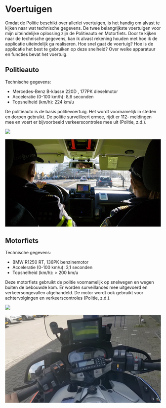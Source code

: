 # Voertuigen

Omdat de Politie beschikt over allerlei voertuigen, is het handig om alvast te kijken naar wat technische gegevens. De twee belangrijkste voertuigen voor mijn uiteindelijke oplossing zijn de Politieauto en Motorfiets. Door te kijken naar de technische gegevens, kan ik alvast rekening houden met hoe ik de applicatie uiteindelijk ga realiseren. Hoe snel gaat de voertuig? Hoe is de applicatie het best te gebruiken op deze snelheid? Over welke apparatuur en functies bevat het voertuig.

## Politieauto

Technische gegevens:

* Mercedes-Benz B-klasse 220D , 177PK dieselmotor   &#x20;
* Acceleratie (0-100 km/h): 8,6 seconden
* Topsnelheid (km/h): 224 km/u

De politieauto is de basis politievoertuig. Het wordt voornamelijk in steden en dorpen gebruikt. De politie surveilleert ermee, rijdt er 112- meldingen mee en voert er bijvoorbeeld verkeerscontroles mee uit (Politie, z.d.).

![](https://www.politie.nl/binaries/w800h450/content/gallery/politie/onderwerpen/p/politievoertuigen/politieauto-mercedes.jpg)

![](<../../.gitbook/assets/image (8).png>)

## Motorfiets

Technische gegevens:

* BMW R1250 RT, 136PK benzinemotor
* Acceleratie (0-100 km/u): 3,1 seconden
* Topsnelheid (km/h): > 200 km/u

Deze motorfiets gebruikt de politie voornamelijk op snelwegen en wegen buiten de bebouwde kom. Er worden surveillances mee uitgevoerd en verkeersongevallen afgehandeld. De motor wordt ook gebruikt voor achtervolgingen en verkeerscontroles (Politie, z.d.).

![](https://www.politie.nl/binaries/w800h450/content/gallery/politie/onderwerpen/p/politievoertuigen/politiemotor.jpg)

![](<../../.gitbook/assets/image (5).png>)
